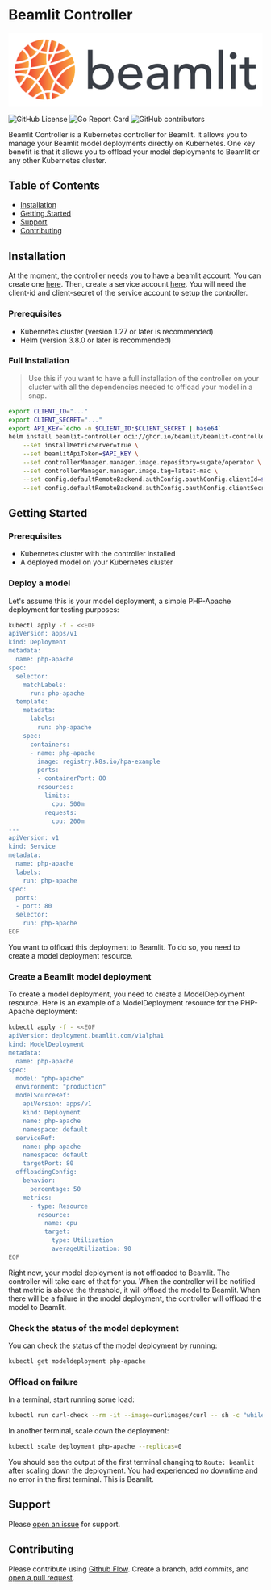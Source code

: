 # Beamlit Controller

<p align="center">
  <img src="./docs/assets/beamlit-logo.png" alt="Beamlit Controller"/>
</p>

![GitHub License](https://img.shields.io/github/license/beamlit/beamlit-controller)
![Go Report Card](https://goreportcard.com/badge/github.com/beamlit/beamlit-controller)
![GitHub contributors](https://img.shields.io/github/contributors/beamlit/beamlit-controller)

Beamlit Controller is a Kubernetes controller for Beamlit. It allows you to manage your Beamlit model deployments directly on Kubernetes.
One key benefit is that it allows you to offload your model deployments to Beamlit or any other Kubernetes cluster.

## Table of Contents

- [Installation](#installation)
- [Getting Started](#getting-started)
- [Support](#support)
- [Contributing](#contributing)

## Installation

At the moment, the controller needs you to have a beamlit account. You can create one [here](https://beamlit.com/). Then,
create a service account [here](https://app.beamlit.dev/mjoffre/workspace/settings/service-accounts).
You will need the client-id and client-secret of the service account to setup the controller.

### Prerequisites

- Kubernetes cluster (version 1.27 or later is recommended)
- Helm (version 3.8.0 or later is recommended)

### Full Installation

> Use this if you want to have a full installation of the controller on your cluster with all the dependencies needed to offload your model in a snap.

```sh
export CLIENT_ID="..."
export CLIENT_SECRET="..."
export API_KEY=`echo -n $CLIENT_ID:$CLIENT_SECRET | base64`
helm install beamlit-controller oci://ghcr.io/beamlit/beamlit-controller-chart \
    --set installMetricServer=true \
    --set beamlitApiToken=$API_KEY \
    --set controllerManager.manager.image.repository=sugate/operator \
    --set controllerManager.manager.image.tag=latest-mac \
    --set config.defaultRemoteBackend.authConfig.oauthConfig.clientId=$CLIENT_ID \
    --set config.defaultRemoteBackend.authConfig.oauthConfig.clientSecret=$CLIENT_SECRET
```

## Getting Started

### Prerequisites

- Kubernetes cluster with the controller installed
- A deployed model on your Kubernetes cluster

### Deploy a model

Let's assume this is your model deployment, a simple PHP-Apache deployment for testing purposes:
```bash
kubectl apply -f - <<EOF
apiVersion: apps/v1
kind: Deployment
metadata:
  name: php-apache
spec:
  selector:
    matchLabels:
      run: php-apache
  template:
    metadata:
      labels:
        run: php-apache
    spec:
      containers:
      - name: php-apache
        image: registry.k8s.io/hpa-example
        ports:
        - containerPort: 80
        resources:
          limits:
            cpu: 500m
          requests:
            cpu: 200m
---
apiVersion: v1
kind: Service
metadata:
  name: php-apache
  labels:
    run: php-apache
spec:
  ports:
  - port: 80
  selector:
    run: php-apache
EOF
```
You want to offload this deployment to Beamlit. To do so, you need to create a model deployment resource.

### Create a Beamlit model deployment

To create a model deployment, you need to create a ModelDeployment resource. Here is an example of a ModelDeployment resource for the PHP-Apache deployment:
```bash
kubectl apply -f - <<EOF
apiVersion: deployment.beamlit.com/v1alpha1
kind: ModelDeployment
metadata:
  name: php-apache
spec:
  model: "php-apache"
  environment: "production"
  modelSourceRef:
    apiVersion: apps/v1
    kind: Deployment
    name: php-apache
    namespace: default
  serviceRef:
    name: php-apache
    namespace: default
    targetPort: 80
  offloadingConfig:
    behavior:
      percentage: 50
    metrics:
      - type: Resource
        resource:
          name: cpu
          target:
            type: Utilization
            averageUtilization: 90
EOF
```
Right now, your model deployment is not offloaded to Beamlit. The controller will take care of that for you.
When the controller will be notified that metric is above the threshold, it will offload the model to Beamlit.
When there will be a failure in the model deployment, the controller will offload the model to Beamlit.

### Check the status of the model deployment

You can check the status of the model deployment by running:
```bash
kubectl get modeldeployment php-apache
```

### Offload on failure

In a terminal, start running some load:
```bash
kubectl run curl-check --rm -it --image=curlimages/curl -- sh -c "while true; do response=\$(curl -D - http://php-apache); echo \"\$response\"; echo \$response | grep -q 'Cf-Ray' && echo 'Route: beamlit' || echo 'Route: local'; sleep 0.1; done"
```

In another terminal, scale down the deployment:
```bash
kubectl scale deployment php-apache --replicas=0
```
You should see the output of the first terminal changing to `Route: beamlit` after scaling down the deployment.
You had experienced no downtime and no error in the first terminal. This is Beamlit.

## Support

Please [open an issue](https://github.com/beamlit/controller/issues/new) for support.

## Contributing

Please contribute using [Github Flow](https://guides.github.com/introduction/flow/). Create a branch, add commits, and [open a pull request](https://github.com/beamlit/controller/compare/).
